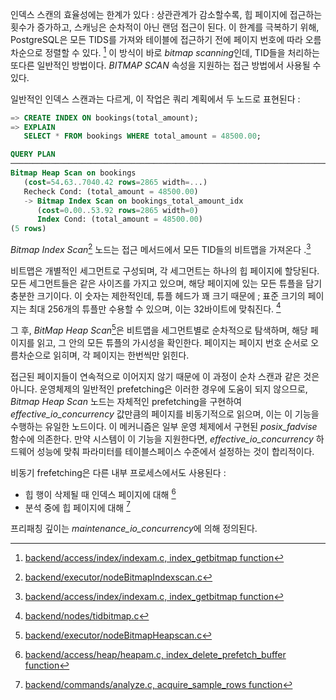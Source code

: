 인덱스 스캔의 효율성에는 한계가 있다 : 상관관계가 감소할수록, 힙 페이지에 접근하는 횟수가 증가하고, 스캐닝은 순차적이 아닌 랜덤 접근이 된다.
이 한계를 극복하기 위해, PostgreSQL은 모든 TIDS를 가져와 테이블에 접근하기 전에 페이지 번호에 따라 오름차순으로  정렬할 수 있다. [^1]
이 방식이 바로 *bitmap scanning*인데, TID들을 처리하는 또다른 일반적인 방법이다. *BITMAP SCAN* 속성을 지원하는 접근 방법에서 사용될 수 있다.

일반적인 인덱스 스캔과는 다르게, 이 작업은 쿼리 계획에서 두 노드로 표현된다 : 

```sql
=> CREATE INDEX ON bookings(total_amount);
=> EXPLAIN
   SELECT * FROM bookings WHERE total_amount = 48500.00;

QUERY PLAN
────────────────────────────────────────────────────────────────────────────
Bitmap Heap Scan on bookings
   (cost=54.63..7040.42 rows=2865 width=...)
   Recheck Cond: (total_amount = 48500.00)
   -> Bitmap Index Scan on bookings_total_amount_idx
      (cost=0.00..53.92 rows=2865 width=0)
      Index Cond: (total_amount = 48500.00)
(5 rows)
```

*Bitmap Index Scan*[^2] 노드는 접근 메서드에서 모든 TID들의 비트맵을 가져온다 .[^3]

비트맵은 개별적인 세그먼트로 구성되며, 각 세그먼트는 하나의 힙 페이지에 할당된다. 모든 세그먼트들은 같은 사이즈를 가지고 있으며, 해당 페이지에 있는 모든 튜플을 담기 충분한 크기이다.
이 숫자는 제한적인데, 튜플 헤드가 꽤 크기 때문에 ; 표준 크기의 페이지는 최대 256개의 튜플만 수용할 수 있으며, 이는 32바이트에 맞춰진다. [^4]

그 후, *BitMap Heap Scan*[^5]은 비트맵을 세그먼트별로 순차적으로 탐색하며, 해당 페이지를 읽고, 그 안의 모든 튜플의 가시성을 확인한다.
페이지는 페이지 번호 순서로 오름차순으로 읽히며, 각 페이지는 한번씩만 읽힌다.

 접근된 페이지들이 연속적으로 이어지지 않기 때문에 이 과정이 순차 스캔과 같은 것은 아니다.  운영체제의 일반적인 prefetching은 이러한 경우에 도움이 되지 않으므로, *Bitmap Heap Scan* 노드는  자체적인 prefetching을 구현하여 *effective_io_concurrency* 값만큼의 페이지를 비동기적으로 읽으며, 이는 이 기능을 수행하는 유일한 노드이다.
이 메커니즘은  일부 운영 체제에서 구현된 *posix_fadvise*  함수에 의존한다. 만약 시스템이 이 기능을 지원한다면, *effective_io_concurrency* 하드웨어 성능에 맞춰 파라미터를 테이블스페이스 수준에서 설정하는 것이 합리적이다.

비동기 frefetching은 다른 내부 프로세스에서도 사용된다 : 
- 힙 행이 삭제될 때 인덱스 페이지에 대해 [^6]
- 분석 중에 힙 페이지에 대해 [^7]

프리패칭 깊이는 *maintenance_io_concurrency*에 의해 정의된다.



[^1]:[backend/access/index/indexam.c, index_getbitmap function](https://git.postgresql.org/gitweb/?p=postgresql.git;a=blob;f=src/backend/access/index/indexam.c;hb=REL_14_STABLE)

[^2]:[ backend/executor/nodeBitmapIndexscan.c](https://git.postgresql.org/gitweb/?p=postgresql.git;a=blob;f=src/backend/executor/nodeBitmapIndexscan.c;hb=REL_14_STABLE)
[^3]:[ backend/access/index/indexam.c, index_getbitmap function](https://git.postgresql.org/gitweb/?p=postgresql.git;a=blob;f=src/backend/access/index/indexam.c;hb=REL_14_STABLE)
[^4]:[ backend/nodes/tidbitmap.c](https://git.postgresql.org/gitweb/?p=postgresql.git;a=blob;f=src/backend/nodes/tidbitmap.c;hb=REL_14_STABLE)
[^5]:[ backend/executor/nodeBitmapHeapscan.c](https://git.postgresql.org/gitweb/?p=postgresql.git;a=blob;f=src/backend/executor/nodeBitmapHeapscan.c;hb=REL_14_STABLE)

[^6]:[backend/access/heap/heapam.c, index_delete_prefetch_buffer function](https://git.postgresql.org/gitweb/?p=postgresql.git;a=blob;f=src/backend/access/heap/heapam.c;hb=REL_14_STABLE)
[^7]:[backend/commands/analyze.c, acquire_sample_rows function](https://git.postgresql.org/gitweb/?p=postgresql.git;a=blob;f=src/backend/commands/analyze.c;hb=REL_14_STABLE)